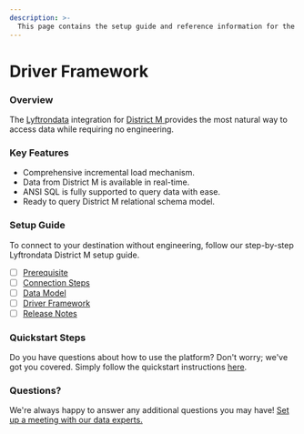 ```yaml
---
description: >-
  This page contains the setup guide and reference information for the District M source connector.
---
```


# Driver Framework

### Overview

The [Lyftrondata](https://www.lyftrondata.com/) integration for [District M](https://www.lyftrondata.com/integration/district-m/)[ ](https://www.lyftrondata.com/integration/district-m/)provides the most natural way to access data while requiring no engineering.

### Key Features

* Comprehensive incremental load mechanism.
* Data from District M is available in real-time.&#x20;
* ANSI SQL is fully supported to query data with ease.
* Ready to query District M relational schema model.

### Setup Guide

To connect to your destination without engineering, follow our step-by-step Lyftrondata District M setup guide.

* [ ] [Prerequisite](../../marketing-analytics/district-m/prerequisite.md)
* [ ] [Connection Steps](../../marketing-analytics/district-m/connection-steps.md)
* [ ] [Data Model](../../marketing-analytics/district-m/data-model/)
* [ ] [Driver Framework](../../marketing-analytics/district-m/driver-framework/)
* [ ] [Release Notes](../../marketing-analytics/district-m/release-notes.md)

### Quickstart Steps

Do you have questions about how to use the platform? Don't worry; we've got you covered. Simply follow the quickstart instructions [here](../../../quickstart-steps.md).

### Questions? <a href="#questions" id="questions"></a>

We're always happy to answer any additional questions you may have! [Set up a meeting with our data experts.](https://www.lyftrondata.com/book-a-meeting/)


